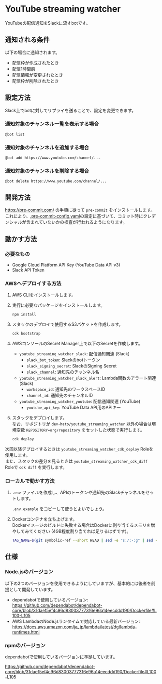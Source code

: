 # YouTube streaming watcher

YouTubeの配信通知をSlackに流すbotです。

## 通知される条件

以下の場合に通知されます。

* 配信枠が作成されたとき
* 配信1時間前
* 配信情報が変更されたとき
* 配信枠が削除されたとき

## 設定方法

Slack上でbotに対してリプライを送ることで、設定を変更できます。

### 通知対象のチャンネル一覧を表示する場合

<!-- markdownlint-disable MD040 -->

```
@bot list
```

<!-- markdownlint-enable MD040 -->

### 通知対象のチャンネルを追加する場合

<!-- markdownlint-disable MD040 -->

```
@bot add https://www.youtube.com/channel/...
```

<!-- markdownlint-enable MD040 -->

### 通知対象のチャンネルを削除する場合

<!-- markdownlint-disable MD040 -->

```
@bot delete https://www.youtube.com/channel/...
```

<!-- markdownlint-enable MD040 -->

## 開発方法

<https://pre-commit.com/> の手順に従って `pre-commit` をインストールします。  
これにより、[.pre-commit-config.yaml](.pre-commit-config.yaml)の設定に基づいて、コミット時にクレデンシャルが含まれていないかの検査が行われるようになります。

## 動かす方法

### 必要なもの

- Google Cloud Platform API Key (YouTube Data API v3)
- Slack API Token

### AWSへデプロイする方法

1. AWS CLIをインストールします。
2. 実行に必要なパッケージをインストールします。

   ```sh
   npm install
   ```
3. スタックのデプロイで使用するS3バケットを作成します。

   ```sh
   cdk bootstrap
   ```
4. AWSコンソールのSecret Manager上で以下のSecretを作成します。
    * `youtube_streaming_watcher_slack`: 配信通知関連 (Slack)
        * `slack_bot_token`: Slackのbotトークン
        * `slack_signing_secret`: SlackのSigning Secret
        * `slack_channel`: 通知先のチャンネル名
    * `youtube_streaming_watcher_slack_alert`: Lambda関数のアラート関連 (Slack)
        * `workspace_id`: 通知先のワークスペースID
        * `channel_id`: 通知先のチャンネルID
    * `youtube_streaming_watcher_youtube`: 配信通知関連 (YouTube)
        * `youtube_api_key`: YouTube Data API用のAPIキー
5. スタックをデプロイします。  
なお、リポジトリが `dev-hato/youtube_streaming_watcher` 以外の場合は環境変数 `REPOSITORY=org/repository` をセットした状態で実行します。

   ```sh
   cdk deploy
   ```

次回以降デプロイするときは `youtube_streaming_watcher_cdk_deploy` Roleを使用します。  
また、スタックの差分を見るときは `youtube_streaming_watcher_cdk_diff` Roleで `cdk diff` を実行します。

### ローカルで動かす方法

1. `.env` ファイルを作成し、APIのトークンや通知先のSlackチャンネルをセットします。

   `.env.example` をコピーして使うとよいでしょう。

2. Dockerコンテナを立ち上げます。  
   Dockerイメージのビルドに失敗する場合はDockerに割り当てるメモリを増やしてみてください (4GB程度割り当てれば足りるはずです)。

   ```sh
   TAG_NAME=$(git symbolic-ref --short HEAD | sed -e "s:/:-:g" | sed -e "s/^main$/latest/g") docker compose up
   ```

## 仕様

### Node.jsのバージョン

以下の2つのバージョンを使用できるようにしていますが、基本的には後者を前提として開発しています。
* dependabotで使用しているバージョン: <https://github.com/dependabot/dependabot-core/blob/31daef5ef4c96d83003777316e96a14eecddd190/Dockerfile#L100-L105>
* AWS LambdaのNode.jsランタイムで対応している最新バージョン: <https://docs.aws.amazon.com/ja_jp/lambda/latest/dg/lambda-runtimes.html>

### npmのバージョン

dependabotで使用しているバージョンに準拠しています。

<https://github.com/dependabot/dependabot-core/blob/31daef5ef4c96d83003777316e96a14eecddd190/Dockerfile#L100-L105>
